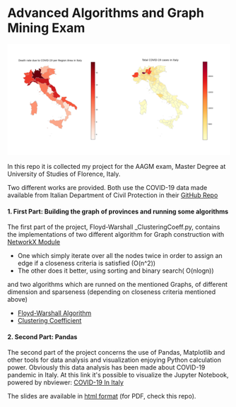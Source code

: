 # Advanced Algorithms and Graph Mining Exam

![Italy-COVID19](https://github.com/pisalore/AAGM_exam/blob/master/images/italy.jpg)

In this repo it is collected my project for the AAGM exam, Master Degree at
University of Studies of Florence, Italy.

Two different works are provided. Both use the COVID-19 data made available from Italian Department of Civil Protection
in their [GitHub Repo](https://github.com/pcm-dpc/COVID-19)

#### 1. First Part: Building the graph of provinces and running some algorithms

The first part of the project, Floyd-Warshall _ClusteringCoeff.py, contains the implementations of two different 
algorithm for Graph construction with [NetworkX Module](https://networkx.github.io/) 
* One which simply iterate over all the nodes twice in order to assign an edge if a closeness criteria is satisfied (O(n^2))
* The other does it better, using sorting and binary search( O(nlogn))
    
and two algorithms which are runned on the mentioned Graphs, of different dimension and sparseness (depending on closeness
criteria mentioned above)
* [Floyd-Warshall Algorithm](https://en.wikipedia.org/wiki/Floyd%E2%80%93Warshall_algorithm)
* [Clustering Coefficient]( https://it.wikipedia.org/wiki/Coefficiente_di_clustering )

#### 2. Second Part: Pandas

The second part of the project concerns the use of Pandas, Matplotlib and other tools for data analysis and visualization
enjoying Python calculation power. Obviously this data analysis has been made about COVID-19 pandemic in Italy.
At this link it's possible to visualize the Jupyter Notebook, powered by nbviewer: 
[COVID-19 In Italy](https://nbviewer.jupyter.org/github/pisalore/AAGM_exam/blob/master/pandas_exam.ipynb)

The slides are available in [html format](https://nbviewer.jupyter.org/github/pisalore/AAGM_exam/blob/master/exam_slides.slides.html#/)
(for PDF, check this repo).

